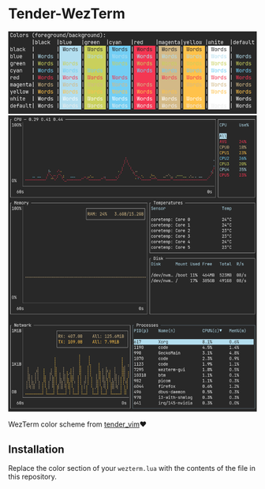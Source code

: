 # Tender-WezTerm

![screnshot](screenshots/01.png)
![screnshot](screenshots/02.png)

WezTerm color scheme from [tender_vim](https://github.com/jacoborus/tender.vim):heart:

## Installation
Replace the color section of your `wezterm.lua` with the contents of the file in this repository.
